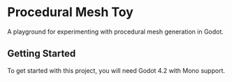 # Procedural Mesh Toy

A playground for experimenting with procedural mesh generation in Godot.

## Getting Started

To get started with this project, you will need Godot 4.2 with Mono support.
